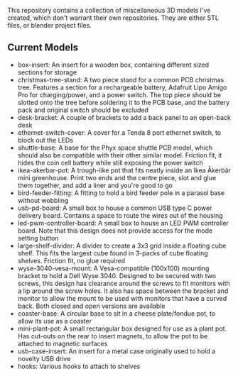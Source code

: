 This repository contains a collection of miscellaneous 3D models I've created, which don't warrant their own repositories. They are either STL files, or blender project files.

## Current Models
* box-insert: An insert for a wooden box, containing different sized sections for storage
* christmas-tree-stand: A two piece stand for a common PCB christmas tree. Features a section for a rechargeable battery, Adafruit Lipo Amigo Pro for charging/power, and a power switch. The top piece should be slotted onto the tree before soldering it to the PCB base, and the battery pack and original switch should be excluded
* desk-bracket: A couple of brackets to add a back panel to an open-back desk
* ethernet-switch-cover: A cover for a Tenda 8 port ethernet switch, to block out the LEDs
* shuttle-base: A base for the Phyx space shuttle PCB model, which should also be compatible with their other similar model. Friction fit, it hides the coin cell battery while still exposing the power switch
* ikea-akerbar-pot: A trough-like pot that fits neatly inside an Ikea Åkerbär mini greenhouse. Print two ends and the centre piece, slot and glue them together, and add a liner and you're good to go
* bird-feeder-fitting: A fitting to hold a bird feeder pole in a parasol base without wobbling
* usb-pd-board: A small box to house a common USB type C power delivery board. Contains a space to route the wires out of the housing
* led-pwm-controller-board: A small box to house an LED PWM controller board. Note that this design does not provide access for the mode setting button
* large-shelf-divider: A divider to create a 3x3 grid inside a floating cube shelf. This fits the largest cube found in 3-packs of cube floating shelves. Friction fit, no glue required
* wyse-3040-vesa-mount: A Vesa-compatible (100x100) mounting bracket to hold a Dell Wyse 3040. Designed to be secured with two screws, this design has clearance around the screws to fit monitors with a lip around the screw holes. It also has space between the bracket and monitor to allow the mount to be used with monitors that have a curved back. Both closed and open versions are available
* coaster-base: A circular base to sit in a cheese plate/fondue pot, to allow its use as a coaster
* mini-plant-pot: A small rectangular box designed for use as a plant pot. Has cut-outs on the rear to insert magnets, to allow the pot to be attached to magnetic surfaces
* usb-case-insert: An insert for a metal case originally used to hold a novelty USB drive
* hooks: Various hooks to attach to shelves
